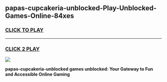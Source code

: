 
## papas-cupcakeria-unblocked-Play-Unblocked-Games-Online-84xes
<h3>
<a href="https://premium76.site?title=papas-cupcakeria-unblocked&ref=25A">CLICK TO PLAY</a></h3>
<hr>

<h3>
<a href="https://premium76.site?title=papas-cupcakeria-unblocked&ref=25A">CLICK 2 PLAY</a>
  
</h3>

<a href="https://premium76.site?title=papas-cupcakeria-unblocked&ref=25A"><img src="https://clearcache.store/games.png"></a>


**papas-cupcakeria-unblocked games unblocked: Your Gateway to Fun and Accessible Online Gaming**
